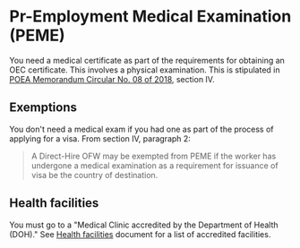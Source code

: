 # Pr-Employment Medical Examination (PEME)

You need a medical certificate as part of the requirements for obtaining an OEC certificate. This involves a physical examination. This is stipulated in [POEA Memorandum Circular No. 08 of 2018](./memorandum_circular_08.md), section IV.

## Exemptions

You don't need a medical exam if you had one as part of the process of applying for a visa. From section IV, paragraph 2:

> A Direct-Hire OFW may be exempted from PEME if the worker has undergone a medical examination as a requirement for issuance of visa be the country of destination.

## Health facilities

You must go to a "Medical Clinic accredited by the Department of Health (DOH)." See [Health facilities](./health_facilities.md) document for a list of accredited facilities.
